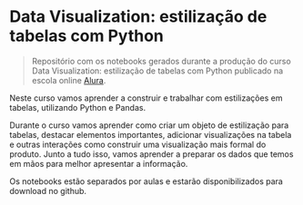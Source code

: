 # Data Visualization: estilização de tabelas com Python

> Repositório com os notebooks gerados durante a produção do curso Data Visualization: estilização de tabelas com Python publicado na escola online [Alura](https://www.alura.com.br/).

Neste curso vamos aprender a construir e trabalhar com estilizações em tabelas, utilizando Python e Pandas.

Durante o curso vamos aprender como criar um objeto de estilização para tabelas, destacar elementos importantes, adicionar visualizações na tabela e outras interações como construir uma visualização mais formal do produto. Junto a tudo isso, vamos aprender a preparar os dados  que temos em mãos para melhor apresentar a informação.

Os notebooks estão separados por aulas e estarão disponibilizados para download no github.

